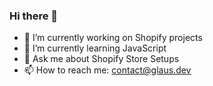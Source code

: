 ### Hi there 👋

- 🔭 I’m currently working on Shopify projects
- 🌱 I’m currently learning JavaScript
- 💬 Ask me about Shopify Store Setups
- 📫 How to reach me: contact@glaus.dev
